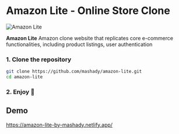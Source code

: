 # Amazon Lite - Online Store Clone

![Amazon Lite](https://example.com/path-to-your-header-image.jpg)

**Amazon Lite** Amazon clone website that replicates core e-commerce functionalities, including product listings, user authentication

### 1. Clone the repository

```bash
git clone https://github.com/mashady/amazon-lite.git
cd amazon-lite
```

### 2. Enjoy 💜

## Demo

https://amazon-lite-by-mashady.netlify.app/
